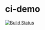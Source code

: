 # ci-demo

[![Build Status](https://travis-ci.org/MetaW/ci-demo.svg)](https://travis-ci.org/MetaW/ci-demo) 

